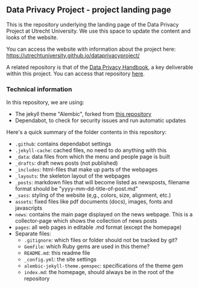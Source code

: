 ## Data Privacy Project - project landing page
This is the repository underlying the landing page of the Data Privacy Project at Utrecht University. We use this space to update the content and looks of the website.

You can access the website with information about the project here: https://utrechtuniversity.github.io/dataprivacyproject/

A related repository is that of the [Data Privacy Handbook](https://utrechtuniversity.github.io/dataprivacyhandbook/), a key deliverable within this project. You can access that repository [here](https://github.com/UtrechtUniversity/dataprivacyhandbook/#readme).

### Technical information
In this repository, we are using:
- The jekyll theme "Alembic", forked from [this repository](https://github.com/daviddarnes/alembic)
- Dependabot, to check for security issues and run automatic updates

Here's a quick summary of the folder contents in this repository:
- `.github`: contains dependabot settings
- `.jekyll-cache`: cached files, no need to do anything with this
- `_data`: data files from which the menu and people page is built
- `_drafts`: draft news posts (not published)
- `_includes`: html-files that make up parts of the webpages
- `_layouts`: the skeleton layout of the webpages
- `_posts`: markdown files that will become listed as newsposts, filename format should be "yyyy-mm-dd-title-of-post.md"
- `_sass`: styling of the website (e,g., colors, size, alignment, etc.)
- `assets`: fixed files like pdf documents (docs), images, fonts and javascripts
- `news`: contains the main page displayed on the news webpage. This is a collector-page which shows the collection of news posts
- `pages`: all web pages in editable .md format (except the homepage)
- Separate files:
  - `.gitignore`: which files or folder should not be tracked by git?
  - `Gemfile`: which Ruby gems are used in this theme?
  - `README.md`: this readme file
  - `_config.yml`: the site settings
  - `alembic-jekyll-theme.gemspec`: specifications of the theme gem
  - `index.md`: the homepage, should always be in the root of the repository